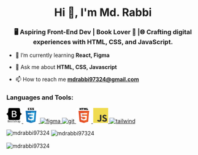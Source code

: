 <h1 align="center">Hi 👋, I'm Md. Rabbi</h1>
<h3 align="center">🖥️ Aspiring Front-End Dev | Book Lover 📖 |🌐 Crafting digital experiences with HTML, CSS, and JavaScript.</h3>

- 🌱 I’m currently learning **React, Figma**

- 💬 Ask me about **HTML, CSS, Javascript**

- 📫 How to reach me **mdrabbi97324@gmail.com**

<p align="left">
</p>

<h3 align="left">Languages and Tools:</h3>
<p align="left"> <a href="https://getbootstrap.com" target="_blank" rel="noreferrer"> <img src="https://raw.githubusercontent.com/devicons/devicon/master/icons/bootstrap/bootstrap-plain-wordmark.svg" alt="bootstrap" width="40" height="40"/> </a> <a href="https://www.w3schools.com/css/" target="_blank" rel="noreferrer"> <img src="https://raw.githubusercontent.com/devicons/devicon/master/icons/css3/css3-original-wordmark.svg" alt="css3" width="40" height="40"/> </a> <a href="https://www.figma.com/" target="_blank" rel="noreferrer"> <img src="https://www.vectorlogo.zone/logos/figma/figma-icon.svg" alt="figma" width="40" height="40"/> </a> <a href="https://git-scm.com/" target="_blank" rel="noreferrer"> <img src="https://www.vectorlogo.zone/logos/git-scm/git-scm-icon.svg" alt="git" width="40" height="40"/> </a> <a href="https://www.w3.org/html/" target="_blank" rel="noreferrer"> <img src="https://raw.githubusercontent.com/devicons/devicon/master/icons/html5/html5-original-wordmark.svg" alt="html5" width="40" height="40"/> </a> <a href="https://developer.mozilla.org/en-US/docs/Web/JavaScript" target="_blank" rel="noreferrer"> <img src="https://raw.githubusercontent.com/devicons/devicon/master/icons/javascript/javascript-original.svg" alt="javascript" width="40" height="40"/> </a> <a href="https://tailwindcss.com/" target="_blank" rel="noreferrer"> <img src="https://www.vectorlogo.zone/logos/tailwindcss/tailwindcss-icon.svg" alt="tailwind" width="40" height="40"/> </a> </p>

<p><img align="left" src="https://github-readme-stats.vercel.app/api/top-langs?username=mdrabbi97324&show_icons=true&locale=en&layout=compact" alt="mdrabbi97324" /></p>

<p>&nbsp;<img align="center" src="https://github-readme-stats.vercel.app/api?username=mdrabbi97324&show_icons=true&locale=en" alt="mdrabbi97324" /></p>

<p><img align="center" src="https://github-readme-streak-stats.herokuapp.com/?user=mdrabbi97324&" alt="mdrabbi97324" /></p>
